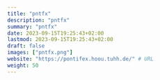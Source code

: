 ```yaml
---
title: "pntfx"
description: "pntfx"
summary: "pntfx"
date: 2023-09-15T19:25:43+02:00
lastmod: 2023-09-15T19:25:43+02:00
draft: false
images: ["pntfx.png"]
website: "https://pontifex.hoou.tuhh.de/" # URL
weight: 50
---
```

